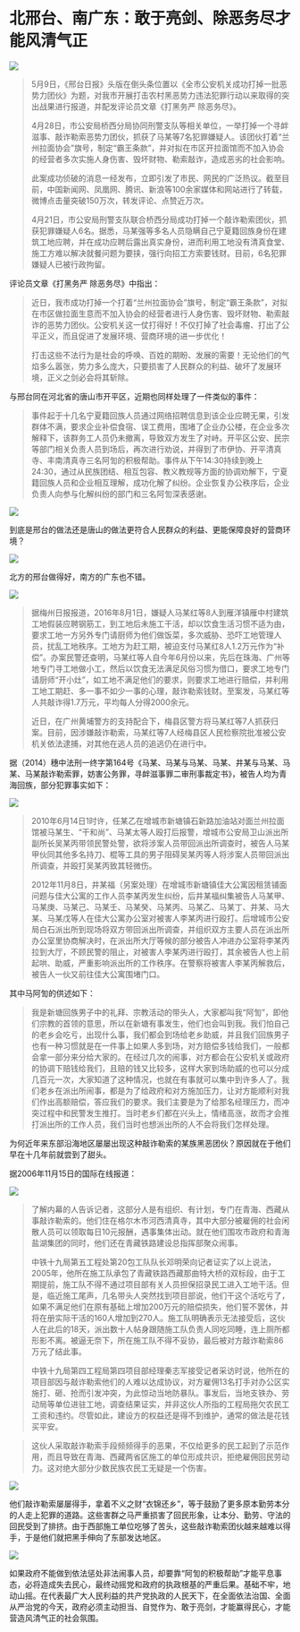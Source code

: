 # 北邢台、南广东：敢于亮剑、除恶务尽才能风清气正

![](http://image106.360doc.com/DownloadImg/2017/05/2005/99621780_1)

> 5月9日，《邢台日报》头版在倒头条位置以《全市公安机关成功打掉一批恶势力团伙》为题，对我市开展打击农村黑恶势力违法犯罪行动以来取得的突出战果进行报道，并配发评论员文章《打黑务严 除恶务尽》。
> 
>   
> 
> 4月28日，市公安局桥西分局协同刑警支队等相关单位，一举打掉一个寻衅滋事、敲诈勒索恶势力团伙，抓获了马某等7名犯罪嫌疑人。该团伙打着“兰州拉面协会”旗号，制定“霸王条款”，并对拟在市区开拉面馆而不加入协会的经营者多次实施人身伤害、毁坏财物、勒索敲诈，造成恶劣的社会影响。
> 
>   
> 
> 此案成功侦破的消息一经发布，立即引发了市民、网民的广泛热议。截至目前，中国新闻网、凤凰网、腾讯、新浪等100余家媒体和网站进行了转载，微博点击量突破150万次，转发评论、点赞近万次。
> 
>   
> 
> 4月21日，市公安局刑警支队联合桥西分局成功打掉一个敲诈勒索团伙，抓获犯罪嫌疑人6名。据悉，马某强等多名人员隐瞒自己宁夏籍回族身份在建筑工地应聘，并在成功应聘后露出真实身份，进而利用工地没有清真食堂、施工方难以解决就餐问题为要挟，强行向招工方索要钱财。目前，6名犯罪嫌疑人已被行政拘留。



评论员文章《打黑务严 除恶务尽》中指出：



> 近日，我市成功打掉一个打着“兰州拉面协会”旗号，制定“霸王条款”，对拟在市区做拉面生意而不加入协会的经营者进行人身伤害、毁坏财物、勒索敲诈的恶势力团伙。公安机关这一仗打得好！不仅打掉了社会毒瘤、打出了公平正义，而且促进了发展环境、营商环境的进一步优化！
> 
>   
> 
> 打击这些不法行为是社会的呼唤、百姓的期盼、发展的需要！无论他们的气焰多么嚣张，势力多么庞大，只要损害了人民群众的利益、破坏了发展环境，正义之剑必会将其斩除。
> 
>   

与邢台同在河北省的唐山市开平区，近期也同样处理了一件类似的事件：



> 事件起于十几名宁夏籍回族人员通过网络招聘信息到该企业应聘无果，引发群体不满，要求企业补偿食宿、误工费用，围堵了企业办公楼，在企业多次解释下，该群务工人员仍未撤离，导致双方发生了对峙。开平区公安、民宗等部门相关负责人员到场后，再次进行劝说，并得到了市伊协、开平清真寺、丰南清真寺三名阿訇的积极帮助。事件从下午14:30持续到晚上24:30，通过从民族团结、相互包容、教义教规等方面的协调劝解下，宁夏籍回族人员和企业相互理解，成功化解了纠纷。企业恢复办公秩序后，企业负责人向参与化解纠纷的部门和三名阿訇深表感谢。

![](http://image106.360doc.com/DownloadImg/2017/05/2005/99621780_2)

到底是邢台的做法还是唐山的做法更符合人民群众的利益、更能保障良好的营商环境？

![](http://image106.360doc.com/DownloadImg/2017/05/2005/99621780_3)

北方的邢台做得好，南方的广东也不错。

![](http://image106.360doc.com/DownloadImg/2017/05/2005/99621780_4)

> 据梅州日报报道，2016年8月1日，嫌疑人马某红等8人到雁洋镇雁中村建筑工地假装应聘钢筋工，到工地后未施工干活，却以饮食生活习惯不适为由，要求工地一方另外专门请厨师为他们做饭菜，多次威胁、恐吓工地管理人员，扰乱工地秩序。工地方为赶工期，被迫支付马某红8人1.2万元作为“补偿”。办案民警还查明，马某红等人自今年6月份以来，先后在珠海、广州等地专门寻工地做小工，然后以饮食无法满足风俗习惯为借口，要求工地专门请厨师“开小灶”，如工地不满足他们的要求，则要求工地进行赔偿，并利用工地工期赶、多一事不如少一事的心理，敲诈勒索钱财。至案发，马某红等人共敲诈得1.7万元，平均每人分得2000余元。
> 
>   
> 
> 近日，在广州黄埔警方的支持配合下，梅县区警方将马某红等7人抓获归案。目前，因涉嫌敲诈勒索，马某红等7人经梅县区人民检察院批准被公安机关依法逮捕，对其他在逃人员的追逃仍在进行中。



据（2014）穗中法刑一终字第164号《马某、马某与马某、马某、井某与马某、马某、马某敲诈勒索罪，妨害公务罪，寻衅滋事罪二审刑事裁定书》，被告人均为青海回族，部分犯罪事实如下：

![](http://image106.360doc.com/DownloadImg/2017/05/2005/99621780_5)

> 2010年6月14日1时许，任某乙在增城市新塘镇石新路加油站对面兰州拉面馆被马某生、“干和尚”、马某太等人殴打后报警，增城市公安局卫山派出所副所长吴某丙带领民警处警，欲将涉案人员带回派出所调查时，被告人马某甲伙同其他多名持刀、棍等工具的男子阻碍吴某丙等人将涉案人员带回派出所调查，并殴打吴某丙致其轻微伤。
> 
>   
> 
> 2012年11月8日，井某福（另案处理）在增城市新塘镇佳大公寓因租赁铺面问题与佳大公寓的工作人员李某丙发生纠纷，后井某福纠集被告人马某甲、马某庚、马某己、马某壬、马某癸、马某丙、马某乙、马某丁、井某、马大某、马某戊等人在佳大公寓办公室对被害人李某丙进行殴打。后增城市公安局白石派出所到现场将双方带回派出所调查，并组织双方主要人员在派出所办公室里协商解决时，在派出所大厅等候的部分被告人冲进办公室将李某丙拉到大厅，不顾民警的阻止，对被害人李某丙进行殴打，其余被告人也上前起哄、助威，严重影响派出所的工作秩序。在警察将被害人李某丙解救后，被告人一伙又前往佳大公寓围堵门口。
> 
>   

其中马阿訇的供述如下：

>   

> 我是新塘回族男子中的礼拜、宗教活动的带头人，大家都叫我“阿訇”，即他们宗教的首领的意思，所以在新塘有事发生，他们也会叫到我。我们怕自己的老乡会吃亏，出现什么事，我们都会到场给老乡助威，并且我们回族男子也有一种习惯就是在一件事上如果人多到场，对方赔偿多钱给我们，一般都会拿一部分来分给大家的。在经过几次的闹事，对方都会在公安机关或政府的协调下赔钱给我们，且赔的钱又比较多，这样大家到场助威的也可以分成几百元一次，大家知道了这种情况，也就在有事就可以集中到许多人了。我们老乡在派出所闹事，都是为了给政府和对方施加压力，让对方能顺利对我们作出高额赔偿，答应我们的要求。我们主要是为了给那名经理压力，而冲突过程中和民警发生推打。当时老乡们都在兴头上，情绪高涨，故而才会推打派出所的工作人员，我们当时也想派出所的人不会将我们怎样处理。



为何近年来东部沿海地区屡屡出现这种敲诈勒索的某族黑恶团伙？原因就在于他们早在十几年前就尝到了甜头。



据2006年11月15日的国际在线报道：

![](http://image106.360doc.com/DownloadImg/2017/05/2005/99621780_6)

> 了解内幕的人告诉记者，这部分人是有组织、有计划，专门在青海、西藏从事敲诈勒索的。他们住在格尔木市河西清真寺，其中大部分被雇佣的社会闲散人员可以领取每日10元报酬，遇事集体出动。就在他们围攻市政府和青海盐湖集团的同时，他们还在青藏铁路建设总指挥部聚众闹事。
> 
>   
> 
> 中铁十九局第五工程处第20包工队队长邓明荣向记者证实了以上说法，2005年，他所在施工队承包了青藏铁路西藏那曲特大桥的双标段，由于工期提前，施工队不得不通过项目部有关人员担保招录民工进入工地干活。但是，临近施工尾声，几名带头人突然找到项目部说，他们干这个活吃亏了，如果不满足他们在原有基础上增加200万元的赔偿损失，他们誓不罢休，并将在册实际干活的160人增加到270人。施工队明确表示无法接受后，这伙人在此后的18天，派出数十人帖身跟随施工队负责人同吃同睡，连上厕所都形影不离。被逼无奈下，所在施工队不得不妥协，最后被对方敲诈勒索86万元了结此事。
> 
>   
> 
> 中铁十九局第四工程局第四项目部经理秦志军接受记者采访时说，他所在的项目部因与敲诈勒索他们的人难以达成协议，对方雇佣13名打手对办公区实施打、砸、抢而引发冲突，为此惊动当地防暴队。事发后，当地支铁办、劳动局等单位进驻工地，调查结果证实，并非这伙人所指的工程局拖欠农民工工资和违约。尽管如此，建设方的权益还是得不到维护，通常的做法是花钱买平安。

>   
> 
> 这伙人采取敲诈勒索手段频频得手的恶果，不仅给更多的民工起到了示范作用，而且导致在青海、西藏两省区施工的单位形成共识，拒绝雇佣回民劳动力。这对绝大部分少数民族农民工无疑是一个伤害。

![](http://image106.360doc.com/DownloadImg/2017/05/2005/99621780_7)

他们敲诈勒索屡屡得手，拿着不义之财“衣锦还乡”，等于鼓励了更多原本勤劳本分的人走上犯罪的道路。这些害群之马严重损害了回民形象，让本分、勤劳、守法的回民受到了排挤。由于西部施工单位吃够了苦头，这些敲诈勒索团伙越来越难以得手，于是他们就把黑手伸向了东部发达地区。

![](http://image106.360doc.com/DownloadImg/2017/05/2005/99621780_8)

如果政府不能做到依法惩处非法闹事人员，却要靠“阿訇的积极帮助”才能平息事态，必将造成失去民心，最终动摇党和政府的执政根基的严重后果。基础不牢，地动山摇。在代表最广大人民利益的共产党执政的人民天下，在全面依法治国、全面从严治党的今天，政府必须主动担当、自觉作为、敢于亮剑，才能赢得民心，才能营造风清气正的社会氛围。
